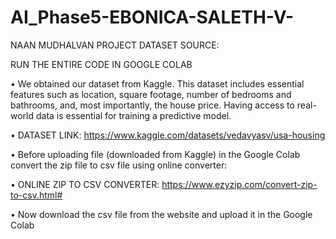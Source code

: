 # AI_Phase5-EBONICA-SALETH-V-
NAAN MUDHALVAN PROJECT
DATASET SOURCE:

RUN THE ENTIRE CODE IN GOOGLE COLAB

•	We obtained our dataset from Kaggle. This dataset includes essential features such as location, square footage, number of bedrooms and bathrooms, and, most importantly, the house price. Having access to real-world data is essential for training a predictive model.

•	DATASET LINK: https://www.kaggle.com/datasets/vedavyasv/usa-housing

•	Before uploading file (downloaded from Kaggle) in the Google Colab convert the zip file to csv file using online converter:

•	ONLINE ZIP TO CSV CONVERTER: https://www.ezyzip.com/convert-zip-to-csv.html#

•	Now download the csv file from the website and upload it in the Google Colab
